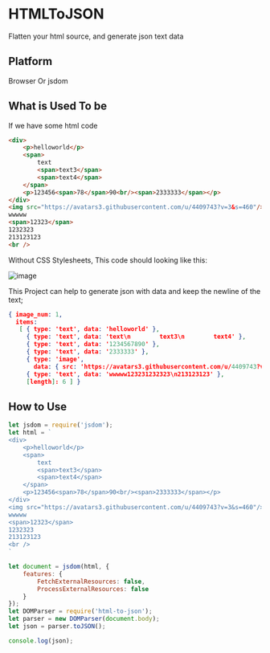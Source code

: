# HTMLToJSON
Flatten your html source, and generate json text data

## Platform
Browser Or jsdom

## What is Used To be
If we have some html code
```html
<div>
    <p>helloworld</p>
    <span>
        text
        <span>text3</span>
        <span>text4</span>
    </span>
    <p>123456<span>78</span>90<br/><span>2333333</span></p>
</div>
<img src="https://avatars3.githubusercontent.com/u/4409743?v=3&s=460"/>
wwwww
<span>12323</span>
1232323
213123123
<br />
```
Without CSS Stylesheets, This code should looking like this:

![image](https://cloud.githubusercontent.com/assets/4409743/24209325/e1985ab4-0f60-11e7-9b24-e2297e3c01a9.png)

This Project can help to generate json with data and keep the newline of the text;

```json
{ image_num: 1,
  items:
   [ { type: 'text', data: 'helloworld' },
     { type: 'text', data: 'text\n        text3\n        text4' },
     { type: 'text', data: '1234567890' },
     { type: 'text', data: '2333333' },
     { type: 'image',
       data: { src: 'https://avatars3.githubusercontent.com/u/4409743?v=3&s=460' } },
     { type: 'text', data: 'wwwww123231232323\n213123123' },
     [length]: 6 ] }
```


## How to Use


```javascript
let jsdom = require('jsdom');
let html = `
<div>
    <p>helloworld</p>
    <span>
        text
        <span>text3</span>
        <span>text4</span>
    </span>
    <p>123456<span>78</span>90<br/><span>2333333</span></p>
</div>
<img src="https://avatars3.githubusercontent.com/u/4409743?v=3&s=460"/>
wwwww
<span>12323</span>
1232323
213123123
<br />
`

let document = jsdom(html, {
    features: {
        FetchExternalResources: false,
        ProcessExternalResources: false
    }
});
let DOMParser = require('html-to-json');
let parser = new DOMParser(document.body);
let json = parser.toJSON();

console.log(json);
```